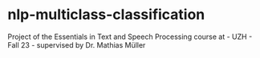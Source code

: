 # nlp-multiclass-classification
Project of the Essentials in Text and Speech Processing course at - UZH - Fall 23 - supervised by Dr. Mathias Müller
